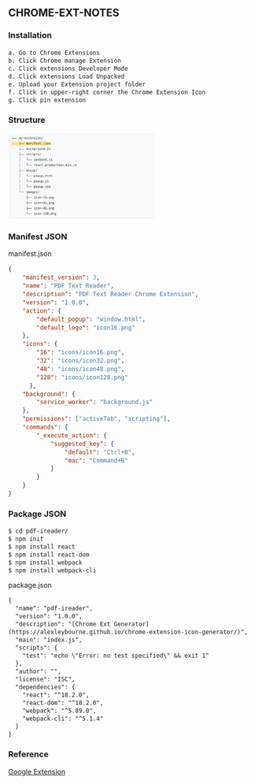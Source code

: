 ## CHROME-EXT-NOTES

### Installation
```
a. Go to Chrome Extensions
b. Click Chrome manage Extension
c. Click extensions Developer Mode
d. Click extensions Load Unpacked
e. Upload your Extension project folder
f. Click in upper-right corner the Chrome Extension Icon
g. Click pin extension
```
### Structure

<img src="https://github.com/pollyolly/CHROME-EXT-NOTES/blob/main/extension-structure.png" width="300"/>

### Manifest JSON
manifest.json
```json
{
    "manifest_version": 3,
    "name": "PDF Text Reader",
    "description": "PDF Text Reader Chrome Extension",
    "version": "1.0.0",
    "action": {
        "default_popup": "window.html",
        "default_logo": "icon16.png"
    },
    "icons": {
        "16": "icons/icon16.png",
        "32": "icons/icon32.png",
        "48": "icons/icon48.png",
        "128": "icons/icon128.png"
      },
    "background": {
        "service_worker": "background.js"
    },
    "permissions": ["activeTab", "scripting"],
    "commands": {
        "_execute_action": {
            "suggested_key": {
                "default": "Ctrl+B",
                "mac": "Command+B"
            }
        }
    }
}

```
### Package JSON
```
$ cd pdf-ireader/
$ npm init
$ npm install react
$ npm install react-dom
$ npm install webpack
$ npm install webpack-cli
```
package.json
```
{
  "name": "pdf-ireader",
  "version": "1.0.0",
  "description": "[Chrome Ext Generator](https://alexleybourne.github.io/chrome-extension-icon-generator/)",
  "main": "index.js",
  "scripts": {
    "test": "echo \"Error: no test specified\" && exit 1"
  },
  "author": "",
  "license": "ISC",
  "dependencies": {
    "react": "^18.2.0",
    "react-dom": "^18.2.0",
    "webpack": "^5.89.0",
    "webpack-cli": "^5.1.4"
  }
}
```
### Reference
[Google Extension](https://developer.chrome.com/docs/extensions/get-started/tutorial/hello-world)
